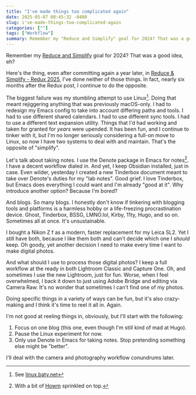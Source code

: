 ```yaml
---
title: "I've made things too complicated again"
date: 2025-05-07 08:45:32 -0400
slug: i've-made-things-too-complicated-again
categories: [""]
tags: ["Workflow"]
summary: Remember my "Reduce and Simplify" goal for 2024? That was a good idea, eh?
---
```


Remember my [Reduce and Simplify](https://baty.net/journal/2023/12/31/reduce-and-simplify/) goal for 2024? That was a good idea, eh?

Here's the thing, even after committing again a year later, in [Reduce & Simplify - Redux 2025](/posts/2024/12/reduce-simplify-redux-2025/), I've done neither of those things. In fact, nearly six months after the Redux post, I continue to do the opposite.

The biggest failure was my stumbling attempt to use Linux[^1]. Doing that meant rejiggering anything that was previously macOS-only. I had to redesign my Emacs config to take into account differing paths and tools. I had to use different shared calendars. I had to use different sync tools. I had to use a different text expansion utility. Things that I'd had working and taken for granted for _years_ were upended. It has been fun, and I continue to tinker with it, but I'm no longer seriously considering a full-on move to Linux, so now I have two systems to deal with and maintain. That's the opposite of "simplify".

Let's talk about taking notes. I use the Denote package in Emacs for notes[^2]. I have a decent workflow dialed in. And yet, I keep Obsidian installed, just in case. Even wilder, yesterday I created a new Tinderbox document meant to take over Denote's duties for my "lab notes". Good grief. I love Tinderbox, but Emacs does everything I could want and I'm already "good at it". Why introduce another option? Because I'm bored?

And blogs. So many blogs. I honestly don't know if tinkering with blogging tools and platforms is a harmless hobby or a life-freezing procrastination device. Ghost, Tinderbox, BSSG, LMNO.lol, Kirby, 11ty, Hugo, and so on. Sometimes all at once. It's unsustainable.

I bought a Nikon Z f as a modern, faster replacement for my Leica SL2. Yet I still have both, because I like them both and can't decide which one I _should_ keep. Oh goody, yet another decision I need to make every time I want to make digital photos.

And what should I use to process those digital photos? I keep a full workflow at the ready in both Lightroom Classic and Capture One. Oh, and sometimes I use the new Lightroom, just for fun. Worse, when I feel overwhelmed, I back it down to just using Adobe Bridge and editing via Camera Raw. It's no wonder that sometimes I can't find one of my photos.

Doing specific things in a variety of ways can be fun, but it's also crazy-making and I think it's time to reel it all in. Again.

I'm not good at reeling things in, obviously, but I'll start with the following:

1. Focus on one blog (this one, even though I'm still kind of mad at Hugo).
2. Pause the Linux experiment for now.
3. Only use Denote in Emacs for taking notes. Stop pretending something else might be "better".

I'll deal with the camera and photography workflow conundrums later.

[^1]: See [linux.baty.net](https://linux.baty.net)
[^2]: With a bit of [Howm](https://github.com/kaorahi/howm) sprinkled on top.

